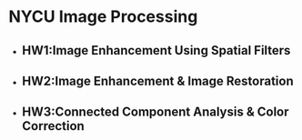 # NYCU Image Processing

* ## HW1:Image Enhancement Using Spatial Filters

* ## HW2:Image Enhancement & Image Restoration

* ## HW3:Connected Component Analysis & Color Correction
